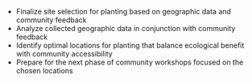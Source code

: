 - Finalize site selection for planting based on geographic data and community feedback
- Analyze collected geographic data in conjunction with community feedback
- Identify optimal locations for planting that balance ecological benefit with community accessibility
- Prepare for the next phase of community workshops focused on the chosen locations